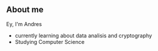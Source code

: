 ## About me

Ey, I'm Andres
- currently learning about data analisis and cryptography
- Studying Computer Science 
